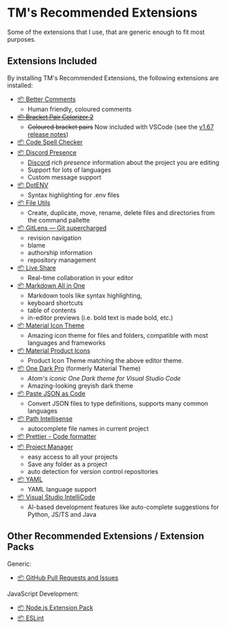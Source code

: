 # TM's Recommended Extensions

Some of the extensions that I use, that are generic enough to fit most purposes.

## Extensions Included

By installing TM's Recommended Extensions, the following extensions are installed:

- [📦 Better Comments](https://marketplace.visualstudio.com/items?itemName=aaron-bond.better-comments)
  - Human friendly, coloured comments
- ~~[📦 Bracket Pair Colorizer 2](https://marketplace.visualstudio.com/items?itemName=coenraads.bracket-pair-colorizer-2)~~
  - ~~Coloured bracket pairs~~ Now included with VSCode (see the [v1.67 release notes](https://code.visualstudio.com/updates/v1_67#_bracket-pair-colorization-enabled-by-default))
- [📦 Code Spell Checker](https://marketplace.visualstudio.com/items?itemName=streetsidesoftware.code-spell-checker)
- [📦 Discord Presence](https://marketplace.visualstudio.com/items?itemName=icrawl.discord-vscode)
  - [Discord](https://discord.com/) _rich presence_ information about the project you are editing
  - Support for lots of languages
  - Custom message support
- [📦 DotENV](https://marketplace.visualstudio.com/items?itemName=mikestead.dotenv)
  - Syntax highlighting for .env files
- [📦 File Utils](https://marketplace.visualstudio.com/items?itemName=sleistner.vscode-fileutils)
  - Create, duplicate, move, rename, delete files and directories from the command pallette
- [📦 GitLens — Git supercharged](https://marketplace.visualstudio.com/items?itemName=eamodio.gitlens)
  - revision navigation
  - blame
  - authorship information
  - repository management
- [📦 Live Share](https://marketplace.visualstudio.com/items?itemName=ms-vsliveshare.vsliveshare)
  - Real-time collaboration in your editor
- [📦 Markdown All in One](https://marketplace.visualstudio.com/items?itemName=yzhang.markdown-all-in-one)
  - Markdown tools like syntax highlighting,
  - keyboard shortcuts
  - table of contents
  - in-editor previews (i.e. bold text is made bold, etc.)
- [📦 Material Icon Theme](https://marketplace.visualstudio.com/items?itemName=pkief.material-icon-theme)
  - Amazing icon theme for files and folders, compatible with most languages and frameworks
- [📦 Material Product Icons](https://marketplace.visualstudio.com/items?itemName=pkief.material-product-icons)
  - Product Icon Theme matching the above editor theme.
- [📦 One Dark Pro](https://marketplace.visualstudio.com/items?itemName=zhuangtongfa.material-theme) (formerly Material Theme)
  - _Atom's iconic One Dark theme for Visual Studio Code_
  - Amazing-looking greyish dark theme
- [📦 Paste JSON as Code](https://marketplace.visualstudio.com/items?itemName=quicktype.quicktype)
  - Convert JSON files to type definitions, supports many common languages
- [📦 Path Intellisense](https://marketplace.visualstudio.com/items?itemName=christian-kohler.path-intellisense)
  - autocomplete file names in current project
- [📦 Prettier - Code formatter](https://marketplace.visualstudio.com/items?itemName=esbenp.prettier-vscode)
- [📦 Project Manager](https://marketplace.visualstudio.com/items?itemName=alefragnani.project-manager)
  - easy access to all your projects
  - Save any folder as a project
  - auto detection for version control repositories
- [📦 YAML](https://marketplace.visualstudio.com/items?itemName=redhat.vscode-yaml)
  - YAML language support
- [📦 Visual Studio IntelliCode](https://marketplace.visualstudio.com/items?itemName=VisualStudioExptTeam.vscodeintellicode)
  - AI-based development features like auto-complete suggestions for Python, JS/TS and Java

## Other Recommended Extensions / Extension Packs

Generic:

- [📦 GitHub Pull Requests and Issues](https://marketplace.visualstudio.com/items?itemName=github.vscode-pull-request-github)

JavaScript Development:

- [📦 Node.js Extension Pack](https://marketplace.visualstudio.com/items?itemName=waderyan.nodejs-extension-pack)
- [📦 ESLint](https://marketplace.visualstudio.com/items?itemName=dbaeumer.vscode-eslint)
